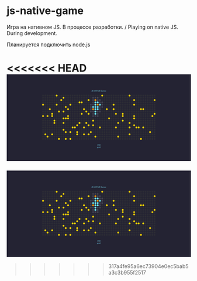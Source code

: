 # js-native-game
Игра на нативном JS. В процессе разработки. / Playing on native JS. During development.

Планируется подключить node.js


<<<<<<< HEAD
![Игра на native JS](js-game.png "Игра на native JS")
=======
![Игра на native JS](js-game.png "Игра на native JS")
>>>>>>> 317a4fe95a6ec73904e0ec5bab5a3c3b955f2517
